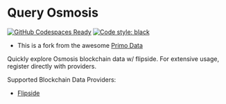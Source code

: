 # Query Osmosis

[![GitHub Codespaces Ready](https://img.shields.io/badge/GitHub%20Codespaces-Ready-green)](https://github.com/features/codespaces)
[![Code style: black](https://img.shields.io/badge/Code%20style-black-000000.svg)](https://github.com/psf/black)

* This is a fork from the awesome [Primo Data](https://github.com/PrimoData/query_ethereum)


Quickly explore Osmosis blockchain data w/ flipside. For extensive usage, register directly with providers.

Supported Blockchain Data Providers:
* [Flipside](https://flipsidecrypto.xyz/)
